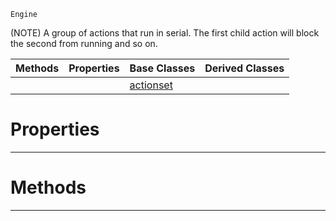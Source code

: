  `Engine`

(NOTE) A group of actions that run in serial. The first child action will block the second from running and so on.

|Methods|Properties|Base Classes|Derived Classes|
|---|---|---|---|
| | |[actionset](https://github.com/ZilchEngine/ZilchDocs/blob/master/code_reference/class_reference/actionset.md)| |


 #  Properties


---  
 #  Methods


---  
 

 